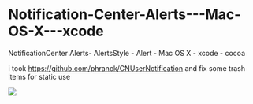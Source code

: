 Notification-Center-Alerts---Mac-OS-X---xcode
=============================================

NotificationCenter Alerts- AlertsStyle - Alert - Mac OS X - xcode - cocoa

i took https://github.com/phranck/CNUserNotification
and fix some trash items for static use

<img src="http://dsns.ru/up/Notification-Center-Alerts---Mac-OS-X---xcode.png"/>
